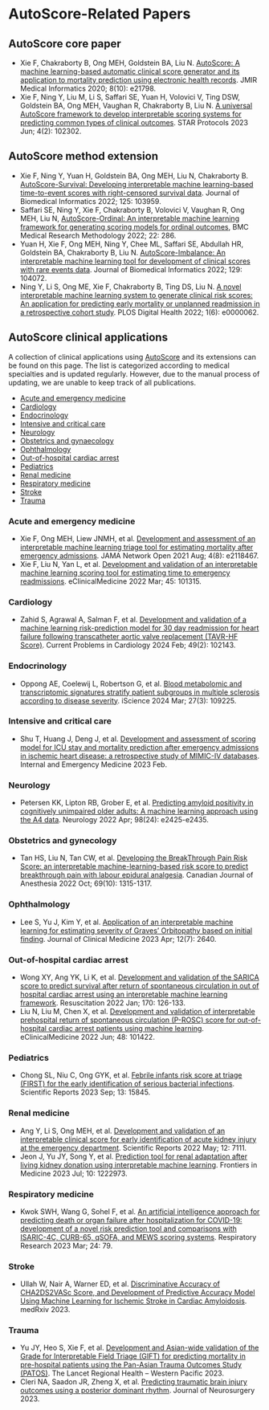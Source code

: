# AutoScore-Related Papers

## AutoScore core paper

* Xie F, Chakraborty B, Ong MEH, Goldstein BA, Liu N. [AutoScore: A machine learning-based automatic clinical score generator and its application to mortality prediction using electronic health records](http://dx.doi.org/10.2196/21798). JMIR Medical Informatics 2020; 8(10): e21798.
* Xie F, Ning Y, Liu M, Li S, Saffari SE, Yuan H, Volovici V, Ting DSW, Goldstein BA, Ong MEH, Vaughan R, Chakraborty B, Liu N. [A universal AutoScore framework to develop interpretable scoring systems for predicting common types of clinical outcomes](https://www.sciencedirect.com/science/article/pii/S2666166723002691). STAR Protocols 2023 Jun; 4(2): 102302.

## AutoScore method extension

* Xie F, Ning Y, Yuan H, Goldstein BA, Ong MEH, Liu N, Chakraborty B. [AutoScore-Survival: Developing interpretable machine learning-based time-to-event scores with right-censored survival data](http://dx.doi.org/10.1016/j.jbi.2021.103959). Journal of Biomedical Informatics 2022; 125: 103959.
* Saffari SE, Ning Y, Xie F, Chakraborty B, Volovici V, Vaughan R, Ong MEH, Liu N, [AutoScore-Ordinal: An interpretable machine learning framework for generating scoring models for ordinal outcomes](https://doi.org/10.1186/s12874-022-01770-y), BMC Medical Research Methodology 2022; 22: 286.
* Yuan H, Xie F, Ong MEH, Ning Y, Chee ML, Saffari SE, Abdullah HR, Goldstein BA, Chakraborty B, Liu N. [AutoScore-Imbalance: An interpretable machine learning tool for development of clinical scores with rare events data](https://doi.org/10.1016/j.jbi.2022.104072). Journal of Biomedical Informatics 2022; 129: 104072.
* Ning Y, Li S, Ong ME, Xie F, Chakraborty B, Ting DS, Liu N. [A novel interpretable machine learning system to generate clinical risk scores: An application for predicting early mortality or unplanned readmission in a retrospective cohort study](https://doi.org/10.1371/journal.pdig.0000062). PLOS Digital Health 2022; 1(6): e0000062.

## AutoScore clinical applications

A collection of clinical applications using [AutoScore](https://nliulab.github.io/AutoScore/) and its extensions can be found on this page. The list is categorized according to medical specialties and is updated regularly. However, due to the manual process of updating, we are unable to keep track of all publications.

- [Acute and emergency medicine](#acute-and-emergency-medicine)
- [Cardiology](#cardiology)
- [Endocrinology](#endocrinology)
- [Intensive and critical care](#intensive-and-critical-care)
- [Neurology](#neurology)
- [Obstetrics and gynaecology](#obstetrics-and-gynaecology)
- [Ophthalmology](#ophthalmology)
- [Out-of-hospital cardiac arrest](#out-of-hospital-cardiac-arrest)
- [Pediatrics](#Pediatrics)
- [Renal medicine](#renal-medicine)
- [Respiratory medicine](#respiratory-medicine)
- [Stroke](#stroke)
- [Trauma](#trauma)

### Acute and emergency medicine
* Xie F, Ong MEH, Liew JNMH, et al. [Development and assessment of an interpretable machine learning triage tool for estimating mortality after emergency admissions](https://jamanetwork.com/journals/jamanetworkopen/fullarticle/2783549). JAMA Network Open 2021 Aug; 4(8): e2118467.
* Xie F, Liu N, Yan L, et al. [Development and validation of an interpretable machine learning scoring tool for estimating time to emergency readmissions](https://www.thelancet.com/journals/eclinm/article/PIIS2589-5370(22)00045-1/fulltext). eClinicalMedicine 2022 Mar; 45: 101315.

### Cardiology
* Zahid S, Agrawal A, Salman F, et al. [Development and validation of a machine learning risk-prediction model for 30 day readmission for heart failure following transcatheter aortic valve replacement (TAVR-HF Score)](https://doi.org/10.1016/j.cpcardiol.2023.102143). Current Problems in Cardiology 2024 Feb; 49(2): 102143.

### Endocrinology
* Oppong AE, Coelewij L, Robertson G, et al. [Blood metabolomic and transcriptomic signatures stratify patient subgroups in multiple sclerosis according to disease severity](https://www.sciencedirect.com/science/article/pii/S2589004224004462). iScience 2024 Mar; 27(3): 109225.

### Intensive and critical care
* Shu T, Huang J, Deng J, et al. [Development and assessment of scoring model for ICU stay and mortality prediction after emergency admissions in ischemic heart disease: a retrospective study of MIMIC-IV databases](https://link.springer.com/article/10.1007/s11739-023-03199-7). Internal and Emergency Medicine 2023 Feb.

### Neurology
* Petersen KK, Lipton RB, Grober E, et al. [Predicting amyloid positivity in cognitively unimpaired older adults: A machine learning approach using the A4 data](https://n.neurology.org/content/early/2022/04/25/WNL.0000000000200553). Neurology 2022 Apr; 98(24): e2425-e2435.

### Obstetrics and gynecology
* Tan HS, Liu N, Tan CW, et al. [Developing the BreakThrough Pain Risk Score: an interpretable machine-learning-based risk score to predict breakthrough pain with labour epidural analgesia](https://link.springer.com/article/10.1007/s12630-022-02294-1). Canadian Journal of Anesthesia 2022 Oct; 69(10): 1315-1317. 

### Ophthalmology
* Lee S, Yu J, Kim Y, et al. [Application of an interpretable machine learning for estimating severity of Graves’ Orbitopathy based on initial finding](https://www.mdpi.com/2077-0383/12/7/2640). Journal of Clinical Medicine 2023 Apr; 12(7): 2640.

### Out-of-hospital cardiac arrest
* Wong XY, Ang YK, Li K, et al. [Development and validation of the SARICA score to predict survival after return of spontaneous circulation in out of hospital cardiac arrest using an interpretable machine learning framework](https://www.sciencedirect.com/science/article/abs/pii/S0300957221004834). Resuscitation 2022 Jan; 170: 126-133.
* Liu N, Liu M, Chen X, et al. [Development and validation of interpretable prehospital return of spontaneous circulation (P-ROSC) score for out-of-hospital cardiac arrest patients using machine learning](https://doi.org/10.1016/j.eclinm.2022.101422). eClinicalMedicine 2022 Jun; 48: 101422.

### Pediatrics
* Chong SL, Niu C, Ong GYK, et al. [Febrile infants risk score at triage (FIRST) for the early identification of serious bacterial infections](https://www.nature.com/articles/s41598-023-42854-z). Scientific Reports 2023 Sep; 13: 15845.

### Renal medicine
* Ang Y, Li S, Ong MEH, et al. [Development and validation of an interpretable clinical score for early identification of acute kidney injury at the emergency department](https://www.nature.com/articles/s41598-022-11129-4). Scientific Reports 2022 May; 12: 7111.
* Jeon J, Yu JY, Song Y, et al. [Prediction tool for renal adaptation after living kidney donation using interpretable machine learning](https://www.frontiersin.org/articles/10.3389/fmed.2023.1222973). Frontiers in Medicine 2023 Jul; 10: 1222973.

### Respiratory medicine
* Kwok SWH, Wang G, Sohel F, et al. [An artificial intelligence approach for predicting death or organ failure after hospitalization for COVID-19: development of a novel risk prediction tool and comparisons with ISARIC-4C, CURB-65, qSOFA, and MEWS scoring systems](https://respiratory-research.biomedcentral.com/articles/10.1186/s12931-023-02386-6). Respiratory Research 2023 Mar; 24: 79.

### Stroke
* Ullah W, Nair A, Warner ED, et al. [Discriminative Accuracy of CHA2DS2VASc Score, and Development of Predictive Accuracy Model Using Machine Learning for Ischemic Stroke in Cardiac Amyloidosis](https://www.medrxiv.org/content/10.1101/2023.06.16.23291530v1). medRxiv 2023.

### Trauma
* Yu JY, Heo S, Xie F, et al. [Development and Asian-wide validation of the Grade for Interpretable Field Triage (GIFT) for predicting mortality in pre-hospital patients using the Pan-Asian Trauma Outcomes Study (PATOS)](https://www.sciencedirect.com/science/article/pii/S2666606523000512). The Lancet Regional Health – Western Pacific 2023.
* Cleri NA, Saadon JR, Zheng X, et al. [Predicting traumatic brain injury outcomes using a posterior dominant rhythm](https://doi.org/10.3171/2023.4.JNS23569). Journal of Neurosurgery 2023.
